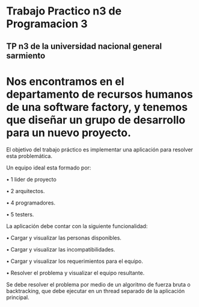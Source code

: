 <h1> Trabajo Practico n3 de Programacion 3  </h1>

<h2> TP n3 de la universidad nacional general sarmiento </h2>

# Nos encontramos en el departamento de recursos humanos de una software factory, y tenemos que diseñar un grupo de desarrollo para un nuevo proyecto. 

El objetivo del trabajo práctico es implementar una aplicación para resolver esta problemática.

Un equipo ideal esta formado por:

   • 1 lider de proyecto

   • 2 arquitectos.

   • 4 programadores.

   • 5 testers.

La aplicación debe contar con la siguiente funcionalidad:

   • Cargar y visualizar las personas disponibles.

   • Cargar y visualizar las incompatibilidades.

   • Cargar y visualizar los requerimientos para el equipo.

   • Resolver el problema y visualizar el equipo resultante.

Se debe resolver el problema por medio de un algoritmo de fuerza bruta o backtracking, que debe ejecutar en un thread separado de la aplicación principal.
